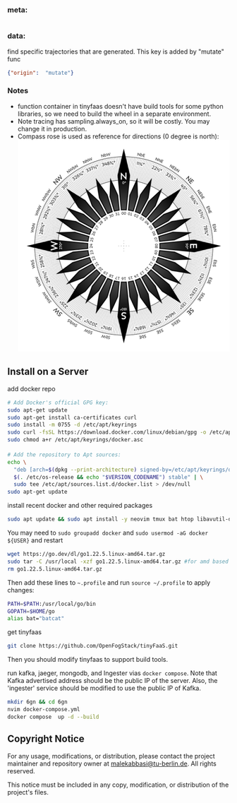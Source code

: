 ### meta:
```json

```

### data:
find specific trajectories that are generated. This key is added by "mutate" func
```json
{"origin":  "mutate"}
```

### Notes
- function container in tinyfaas doesn't have build tools for some python libraries, so we need to build the wheel in a separate environment.
- Note tracing has sampling.always_on, so it will be costly. You may change it in production.
- Compass rose is used as reference for directions (0 degree is north):
![Compass Rose](Compass-rose-32-pt.svg)

## Install on a Server
add docker repo
```bash
# Add Docker's official GPG key:
sudo apt-get update
sudo apt-get install ca-certificates curl
sudo install -m 0755 -d /etc/apt/keyrings
sudo curl -fsSL https://download.docker.com/linux/debian/gpg -o /etc/apt/keyrings/docker.asc
sudo chmod a+r /etc/apt/keyrings/docker.asc

# Add the repository to Apt sources:
echo \
  "deb [arch=$(dpkg --print-architecture) signed-by=/etc/apt/keyrings/docker.asc] https://download.docker.com/linux/debian \
  $(. /etc/os-release && echo "$VERSION_CODENAME") stable" | \
  sudo tee /etc/apt/sources.list.d/docker.list > /dev/null
sudo apt-get update
```

install recent docker and other required packages
```bash
sudo apt update && sudo apt install -y neovim tmux bat htop libavutil-dev git-core make zip docker-ce docker-ce-cli containerd.io docker-buildx-plugin docker-compose-plugin
```
You may need to `sudo groupadd docker` and `sudo usermod -aG docker ${USER}` and restart
```bash
wget https://go.dev/dl/go1.22.5.linux-amd64.tar.gz
sudo tar -C /usr/local -xzf go1.22.5.linux-amd64.tar.gz #for amd based (cloud)
rm go1.22.5.linux-amd64.tar.gz
```
Then add these lines to `~.profile` and  run `source ~/.profile` to apply changes:
```bash
PATH=$PATH:/usr/local/go/bin  
GOPATH=$HOME/go
alias bat="batcat"
```
get tinyfaas
```bash
git clone https://github.com/OpenFogStack/tinyFaaS.git
```
Then you should modify tinyfaas to support build tools.

run kafka, jaeger, mongodb, and Ingester vias `docker compose`.
Note that Kafka advertised address should be the public IP of the server.
Also, the 'ingester' service should be modified to use the public IP of Kafka.
```bash
mkdir 6gn && cd 6gn
nvim docker-compose.yml
docker compose  up -d --build
```

## Copyright Notice
For any usage, modifications, or distribution, please contact the project maintainer and repository owner at malekabbasi@tu-berlin.de. All rights reserved.

This notice must be included in any copy, modification, or distribution of the project's files.


